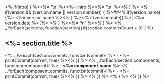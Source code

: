 <% if(intro) { %><%= '\n' %><%= intro %><%= '\n' %><% } %> 
<% if(version && (version.name || version.number)) { %>##<% if(version.name){%> <%= version.name %><% } %> <% if(version.date){ %>( <%= version.date %> )%>
<% } %><%= '\n' %><% } %>
<% _.forEach(sections, function(section){ 
  if(section.commitsCount > 0) { %>
## <%= section.title %>
<% _.forEach(section.commits, function(commit){ %>  - <%= printCommit(commit, true) %><% }) %>
<% _.forEach(section.components, function(component){ %>  - **<%= component.name %>**
<% _.forEach(component.commits, function(commit){ %>    - <%= printCommit(commit, true) %><% }) %>
<% }) %>
<% } %>
<% }) %>
